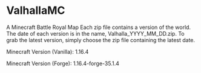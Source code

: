 # ValhallaMC
A Minecraft Battle Royal Map
Each zip file contains a version of the world. The date of each version is in the name, Valhalla_YYYY_MM_DD.zip. To grab the latest version, simply choose the zip file containing the latest date.

Minecraft Version (Vanilla): 1.16.4

Minecraft Version (Forge): 1.16.4-forge-35.1.4
